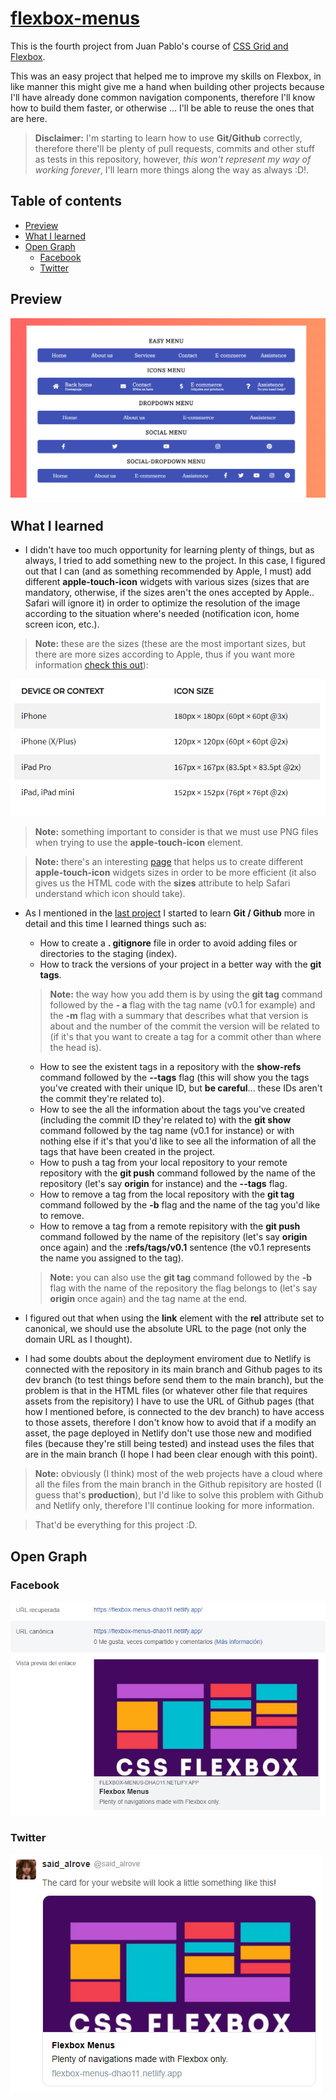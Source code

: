 # [flexbox-menus](https://flexbox-menus-dhao11.netlify.app/)
This is the fourth project from Juan Pablo's course of [CSS Grid and Flexbox](https://www.udemy.com/course/css-grid-y-flexbox-la-guia-definitiva-crea-10-proyectos/).

This was an easy project that helped me to improve my skills on Flexbox, in like manner this might give me a hand when building other projects because I'll have already done common navigation components, therefore I'll know how to build them faster, or otherwise ... I'll be able to reuse the ones that are here.

> **Disclaimer:** I'm starting to learn how to use **Git/Github** correctly, therefore there'll be plenty of pull requests, commits and other stuff as tests in this repository, however, *this won't represent my way of working forever*, I'll learn more things along the way as always :D!.

## Table of contents
* [Preview](#preview)
* [What I learned](#what-i-learned)
* [Open Graph](#open-graph)
    - [Facebook](#facebook)
    - [Twitter](#twitter)

## Preview
![](readme/screenshot.png)

## What I learned
* I didn't have too much opportunity for learning plenty of things, but as always, I tried to add something new to the project. In this case, I figured out that I can (and as something recommended by Apple, I must) add different **apple-touch-icon** widgets with various sizes (sizes that are mandatory, otherwise, if the sizes aren't the ones accepted by Apple.. Safari will ignore it) in order to optimize the resolution of the image according to the situation where's needed (notification icon, home screen icon, etc.).

> **Note:** these are the sizes (these are the most important sizes, but there are more sizes according to Apple, thus if you want more information [check this out](https://developer.apple.com/design/human-interface-guidelines/ios/icons-and-images/app-icon/)):

![](readme/ati-sizes.png)

> **Note:** something important to consider is that we must use PNG files when trying to use the **apple-touch-icon** element.

> **Note:** there's an interesting [page](https://iconifier.net/) that helps us to create different **apple-touch-icon** widgets sizes in order to be more efficient (it also gives us the HTML code with the **sizes** attribute to help Safari understand which icon should take).

* As I mentioned in the [last project](https://github.com/said-alrove/freelancer-home) I started to learn **Git / Github** more in detail and this time I learned things such as:
    - How to create a **. gitignore** file in order to avoid adding files or directories to the staging (index).
    - How to track the versions of your project in a better way with the **git tags**.

    > **Note:** the way how you add them is by using the **git tag** command followed by the **- a** flag with the tag name (v0.1 for example) and the **-m** flag with a summary that describes what that version is about and the number of the commit the version will be related to (if it's that you want to create a tag for a commit other than where the head is).

    - How to see the existent tags in a repository with the **show-refs** command followed by the **--tags** flag (this will show you the tags you've created with their unique ID, but **be careful**... these IDs aren't the commit they're related to).
    - How to see the all the information about the tags you've created (including the commit ID they're related to) with the **git show** command followed by the tag name (v0.1 for instance) or with nothing else if it's that you'd like to see all the information of all the tags that have been created in the project.
    - How to push a tag from your local repository to your remote repository with the **git push** command followed by the name of the repository (let's say **origin** for instance) and the **--tags** flag.
    - How to remove a tag from the local repository with the **git tag** command followed by the **-b** flag and the name of the tag you'd like to remove.
    - How to remove a tag from a remote repisitory with the **git push** command followed by the name of the repisitory (let's say **origin** once again) and the **:refs/tags/v0.1** sentence (the v0.1 represents the name you assigned to the tag).

    > **Note:** you can also use the **git tag** command followed by the **-b** flag with the name of the repository the flag belongs to (let's say **origin** once again) and the tag name at the end.

* I figured out that when using the **link** element with the **rel** attribute set to canonical, we should use the absolute URL to the page (not only the domain URL as I thought).

* I had some doubts about the deployment enviroment due to Netlify is connected with the repository in its main branch and Github pages to its dev branch (to test things before send them to the main branch), but the problem is that in the HTML files (or whatever other file that requires assets from the repisitory) I have to use the URL of Github pages (that how I mentioned before, is connected to the dev branch) to have access to those assets, therefore I don't know how to avoid that if a modify an asset, the page deployed in Netlify don't use those new and modified files (because they're still being tested) and instead uses the files that are in the main branch (I hope I had been clear enough with this point).

> **Note:** obviously (I think) most of the web projects have a cloud where all the files from the main branch in the Github repisitory are hosted (I guess that's **production**), but I'd like to solve this problem with Github and Netlify only, therefore I'll continue looking for more information.

> That'd be everything for this project :D.

## Open Graph

### Facebook
![](readme/facebook.png)

### Twitter 
![](readme/twitter.png)